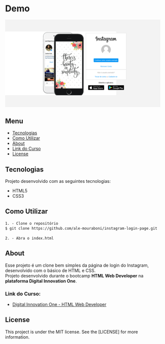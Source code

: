 # Demo
![Demo](readme/demo.png)

## Menu
* [Tecnologias](#Tecnologias)
* [Como Utilizar](#Como-Utilizar)
* [About](#About)
* [Link do Curso](#Link-do-Curso)
* [License](#License)

## Tecnologias
Projeto desenvolvido com as seguintes tecnologias:
* HTML5
* CSS3

## Como Utilizar
```
1. - Clone o repositório
$ git clone https://github.com/ale-mouraboni/instagram-login-page.git

2. - Abra o index.html
```

## About
Esse projeto é um clone bem símples da página de login do Instagram, desenvolvido com o básico de HTML e CSS.  
Projeto desenvolvido durante o bootcamp **HTML Web Developer** na **plataforma Digital Innovation One**.

### Link do Curso:

* [Digital Innovation One - HTML Web Developer](https://digitalinnovation.one/)

## License
This project is under the MIT license. See the [LICENSE] for more information.

